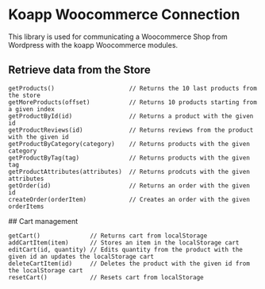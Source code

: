 # Koapp Woocommerce Connection

This library is used for communicating a Woocommerce Shop from Wordpress with the koapp Woocommerce modules.

## Retrieve data from the Store

```
getProducts()                     // Returns the 10 last products from the store
getMoreProducts(offset)           // Returns 10 products starting from a given index
getProductById(id)                // Returns a product with the given id
getProductReviews(id)             // Returns reviews from the product with the given id
getProductByCategory(category)    // Returns products with the given category
getProductByTag(tag)              // Returns products with the given tag
getProductAttributes(attributes)  // Returns prodcuts with the given attributes
getOrder(id)                      // Returns an order with the given id
createOrder(orderItem)            // Creates an order with the given orderItems
```
## Cart management

```
getCart()              // Returns cart from localStorage
addCartItem(item)      // Stores an item in the localStorage cart
editCart(id, quantity) // Edits quantity from the product with the given id an updates the localStorage cart
deleteCartItem(id)     // Deletes the product with the given id from the localStorage cart
resetCart()            // Resets cart from localStorage
```
